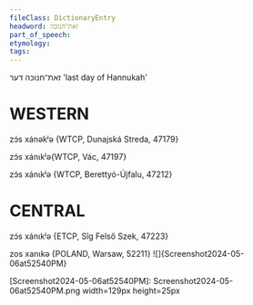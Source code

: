 ```yaml
---
fileClass: DictionaryEntry
headword: זאת־חנוכּה
part_of_speech: 
etymology: 
tags: 
---
```

זאת־חנוכּה
דער
'last day of Hannukah'

WESTERN
========

zɔ́s xánəkʲə {WTCP, Dunajská Streda, 47179}

zɔ́s xánɩkʲə{WTCP, Vác, 47197}

zɔ́s xánɩkʲə {WTCP, Berettyó-Újfalu, 47212}

CENTRAL
========

zɔ́s xánɩkʲə {ETCP, Sîg Felső Szek, 47223}

zos xanɩkə {POLAND, Warsaw, 52211}
![]{Screenshot2024-05-06at52540PM}

[Screenshot2024-05-06at52540PM]: Screenshot2024-05-06at52540PM.png width=129px height=25px
